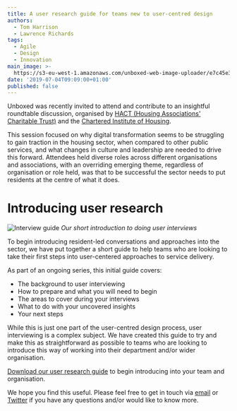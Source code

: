 ```yaml
---
title: A user research guide for teams new to user-centred design
authors:
  - Tom Harrison
  - Lawrence Richards
tags:
  - Agile
  - Design
  - Innovation
main_image: >-
  https://s3-eu-west-1.amazonaws.com/unboxed-web-image-uploader/e7c45e32061542df27eb7c73ea92ad29.png
date: '2019-07-04T09:09:00+01:00'
published: false
---
```

Unboxed was recently invited to attend and contribute to an insightful roundtable discussion, organised by [HACT (Housing Associations' Charitable Trust)](https://www.hact.org.uk/) and the [Chartered Institute of Housing](http://www.cih.org/).

This session focused on why digital transformation seems to be struggling to gain traction in the housing sector, when compared to other public services, and what changes in culture and leadership are needed to drive this forward. Attendees held diverse roles across different organisations and associations, with an overriding emerging theme, regardless of organisation or role held, was that to be successful the sector needs to put residents at the centre of what it does.



# Introducing user research

![Interview guide](https://s3-eu-west-1.amazonaws.com/unboxed-web-image-uploader/e7c45e32061542df27eb7c73ea92ad29.png)
_Our short introduction to doing user interviews_

To begin introducing resident-led conversations and approaches into the sector, we have put together a short guide to help teams who are looking to take their first steps into user-centered approaches to service delivery.

As part of an ongoing series, this initial guide covers:

* The background to user interviewing 
* How to prepare and what you will need to begin 
* The areas to cover during your interviews 
* What to do with your uncovered insights 
* Your next steps

While this is just one part of the user-centred design process, user interviewing is a complex subject. We have created this guide to try and make this as straightforward as possible to teams who are looking to introduce this way of working into their department and/or wider organisation.

[Download our user research guide](http://bit.ly/unboxed-user-interview-guide) to begin introducing into your team and organisation.

We hope you find this useful. Please feel free to get in touch via [email](mailto:hello@unboxed.co) or [Twitter](https://twitter.com/Ubxd) if you have any questions and/or would like to know more.
